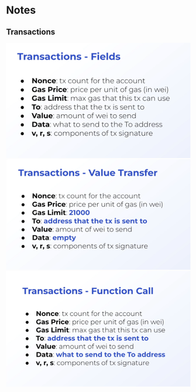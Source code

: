 # Notes

## Transactions

![transaction fields](transaction-fields.png)
![transaction values](transaction-values.png)
![transaction functions](transaction-functions.png)
